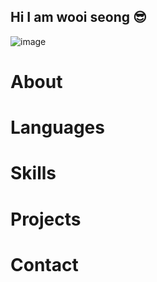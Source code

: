 ## Hi I am wooi seong :sunglasses:
![image](https://i.ibb.co/WVH4Q40/2024-12-19-195257.png)

# About

# Languages

# Skills

# Projects

# Contact
<!--
**wooiseong/wooiseong** is a ✨ _special_ ✨ repository because its `README.md` (this file) appears on your GitHub profile.

Here are some ideas to get you started:

- 🔭 I’m currently working on ...
- 🌱 I’m currently learning ...
- 👯 I’m looking to collaborate on ...
- 🤔 I’m looking for help with ...
- 💬 Ask me about ...
- 📫 How to reach me: ...
- 😄 Pronouns: ...
- ⚡ Fun fact: ...
-->
